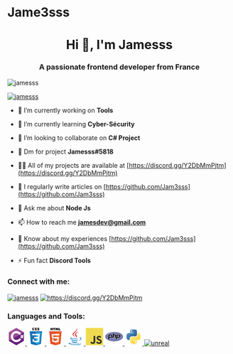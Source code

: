 # Jame3sss

<h1 align="center">Hi 👋, I'm Jamesss</h1>
<h3 align="center">A passionate frontend developer from France</h3>

<p align="left"> <img src="https://komarev.com/ghpvc/?username=jamesss&label=Profile%20views&color=0e75b6&style=flat" alt="jamesss" /> </p>

<p align="left"> <a href="https://twitter.com/jamesss" target="blank"><img src="https://img.shields.io/twitter/follow/jamesss?logo=twitter&style=for-the-badge" alt="jamesss" /></a> </p>

- 🔭 I’m currently working on **Tools**

- 🌱 I’m currently learning **Cyber-Sécurity**

- 👯 I’m looking to collaborate on **C# Project**

- 🤝 Dm for project **Jamesss#5818**

- 👨‍💻 All of my projects are available at [https://discord.gg/Y2DbMmPjtm](https://discord.gg/Y2DbMmPjtm)

- 📝 I regularly write articles on [https://github.com/Jam3sss](https://github.com/Jam3sss)

- 💬 Ask me about **Node Js**

- 📫 How to reach me **jamesdev@gmail.com**

- 📄 Know about my experiences [https://github.com/Jam3sss](https://github.com/Jam3sss)

- ⚡ Fun fact **Discord Tools**

<h3 align="left">Connect with me:</h3>
<p align="left">
<a href="https://twitter.com/jamesss" target="blank"><img align="center" src="https://raw.githubusercontent.com/rahuldkjain/github-profile-readme-generator/master/src/images/icons/Social/twitter.svg" alt="jamesss" height="30" width="40" /></a>
<a href="https://discord.gg/https://discord.gg/Y2DbMmPjtm" target="blank"><img align="center" src="https://raw.githubusercontent.com/rahuldkjain/github-profile-readme-generator/master/src/images/icons/Social/discord.svg" alt="https://discord.gg/Y2DbMmPjtm" height="30" width="40" /></a>
</p>

<h3 align="left">Languages and Tools:</h3>
<p align="left"> <a href="https://www.w3schools.com/cs/" target="_blank" rel="noreferrer"> <img src="https://raw.githubusercontent.com/devicons/devicon/master/icons/csharp/csharp-original.svg" alt="csharp" width="40" height="40"/> </a> <a href="https://www.w3schools.com/css/" target="_blank" rel="noreferrer"> <img src="https://raw.githubusercontent.com/devicons/devicon/master/icons/css3/css3-original-wordmark.svg" alt="css3" width="40" height="40"/> </a> <a href="https://www.w3.org/html/" target="_blank" rel="noreferrer"> <img src="https://raw.githubusercontent.com/devicons/devicon/master/icons/html5/html5-original-wordmark.svg" alt="html5" width="40" height="40"/> </a> <a href="https://www.java.com" target="_blank" rel="noreferrer"> <img src="https://raw.githubusercontent.com/devicons/devicon/master/icons/java/java-original.svg" alt="java" width="40" height="40"/> </a> <a href="https://developer.mozilla.org/en-US/docs/Web/JavaScript" target="_blank" rel="noreferrer"> <img src="https://raw.githubusercontent.com/devicons/devicon/master/icons/javascript/javascript-original.svg" alt="javascript" width="40" height="40"/> </a> <a href="https://www.php.net" target="_blank" rel="noreferrer"> <img src="https://raw.githubusercontent.com/devicons/devicon/master/icons/php/php-original.svg" alt="php" width="40" height="40"/> </a> <a href="https://www.python.org" target="_blank" rel="noreferrer"> <img src="https://raw.githubusercontent.com/devicons/devicon/master/icons/python/python-original.svg" alt="python" width="40" height="40"/> </a> <a href="https://unrealengine.com/" target="_blank" rel="noreferrer"> <img src="https://raw.githubusercontent.com/kenangundogan/fontisto/036b7eca71aab1bef8e6a0518f7329f13ed62f6b/icons/svg/brand/unreal-engine.svg" alt="unreal" width="40" height="40"/> </a> </p>

